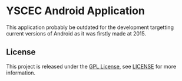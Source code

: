 # YSCEC Android Application
This application probably be outdated for the development targetting current versions of Android as it was firstly made at 2015.

## License
This project is released under the [GPL License](https://opensource.org/licenses/gpl-license), see [LICENSE](LICENSE) for more information.